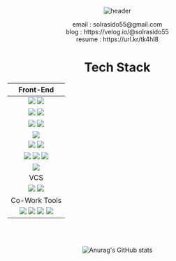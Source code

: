 <div align="center">

![header](https://capsule-render.vercel.app/api?type=transparent&color=timeGradient&height=150&section=header&text=Solrasido%20Github&fontSize=90)
  <div align="center">email : solrasido55@gmail.com</div>
    <div align="center">blog : https://velog.io/@solrasido55</div>
    <div align="center">resume : https://url.kr/tk4hl8</div>


  <div align="center"><h1>Tech Stack</h1></div>

  |<div align="center">Front-End</div>|
  |----------|
|<div align="center"><img src="https://img.shields.io/badge/HTML5-E34F26?style=flat&logo=HTML5&logoColor=white"/> <img src="https://img.shields.io/badge/CSS3-1572B6?style=flat&logo=CSS3&logoColor=white"/></div>
  |<div align="center"><img src="https://img.shields.io/badge/Javscript-F7DF1E?style=flat&logo=javascript&logoColor=white"/> <img src="https://img.shields.io/badge/Typecript-3178C6?style=flat&logo=typescript&logoColor=white"/> </div>|
|<div align="center"> <img src="https://img.shields.io/badge/React.js-61DAFB?style=flat&logo=React&logoColor=white"/> <img src="https://img.shields.io/badge/NEXT.js-000000?style=flat&logo=next.js&logoColor=white"/></div>|
  |<div align="center"><img src="https://img.shields.io/badge/Recoil-0075EB?style=flat&logo=recoil&logoColor=white"/></div>|
  |<div align="center"><img src="https://img.shields.io/badge/Create%20React%20App-09D3AC?style=flat&logo=createreactapp&logoColor=white"/> <img src="https://img.shields.io/badge/React%20Router-CA4245?style=flat&logo=ReactRouter&logoColor=white"/></div>
|<div align="center"> <img src="https://img.shields.io/badge/sass-CC6699?style=flat&logo=sass&logoColor=white"/> <img src="https://img.shields.io/badge/styled%20components-DB7093?style=flat&logo=styledcomponents&logoColor=white"/> <img src="https://img.shields.io/badge/Emotion-CC6699?style=flat&logo=Emotion&logoColor=white"/></div>
  |<div align="center"><img src="https://img.shields.io/badge/Svelte-FF3E00?style=flat&logo=svelte&logoColor=white"/></div>|
  |<div align="center">VCS</div>|
| <div align="center"><img src="https://img.shields.io/badge/Git-F05032?style=flat&logo=Git&logoColor=white"/> <img src="https://img.shields.io/badge/GitHub-181717?style=flat&logo=GitHub&logoColor=white"/></div>|
  |<div align="center">Co-Work Tools|
  |<div align="center"> <img src="https://img.shields.io/badge/Slack-4A154B?style=flat&logo=Slack&logoColor=white"/> <img src="https://img.shields.io/badge/Notion-000000?style=flat&logo=Notion&logoColor=white"/> <img src="https://img.shields.io/badge/Trello-0052CC?style=flat&logo=Trello&logoColor=white"/> <img src="https://img.shields.io/badge/Postman-FF6C37?style=flat&logo=postman&logoColor=white"/></div>|

<br>
  

<br>
  
![Anurag's GitHub stats](https://github-readme-stats.vercel.app/api?username=solrasido55&show_icons=true&theme=transparent)

  </div>
